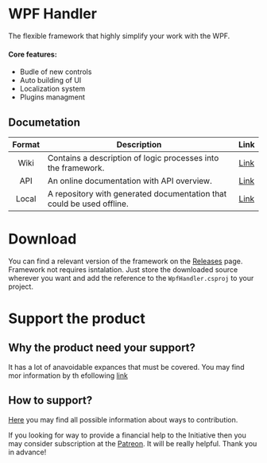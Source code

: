 # WPF Handler
The flexible framework that highly simplify your work with the WPF. 

#### Core features:
- Budle of new controls
- Auto building of UI
- Localization system
- Plugins managment

## Documetation
| Format | Description | Link |
| :---: | --- | :---: |
| Wiki | Contains a description of logic processes into the framework. | [Link](https://github.com/ElbyFross/wpf-handler/wiki) |
| API | An online documentation with API overview. | [Link](https://elbyfross.github.io/wpfh-docs/) |
| Local | A repository with generated documentation that could be used offline. | [Link](https://github.com/ElbyFross/wpfh-docs) |


# Download
You can find a relevant version of the framework on the [Releases](https://github.com/ElbyFross/wpf-handler/releases) page.
Framework not requires isntalation. 
Just store the downloaded source wherever you want and add the reference to the `WpfHandler.csproj` to your project.

# Support the product
## Why the product need your support?
It has a lot of anavoidable expances that must be covered. You may find mor information by th efollowing [link](https://github.com/ElbyFross/wpf-handler/wiki/Support-of-the-initiative)

## How to support?
[Here](https://github.com/ElbyFross/wpf-handler/wiki/Support-of-the-initiative) you may find all possible information about ways to contribution.

If you looking for way to provide a financial help to the Initiative then you may consider subscription at the [Patreon](https://www.patreon.com/podshyvalov). It will be really helpful. Thank you in advance! 

